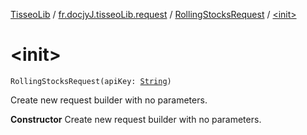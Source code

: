 [TisseoLib](../../index.md) / [fr.docjyJ.tisseoLib.request](../index.md) / [RollingStocksRequest](index.md) / [&lt;init&gt;](./-init-.md)

# &lt;init&gt;

`RollingStocksRequest(apiKey: `[`String`](https://kotlinlang.org/api/latest/jvm/stdlib/kotlin/-string/index.html)`)`

Create new request builder with no parameters.

**Constructor**
Create new request builder with no parameters.

